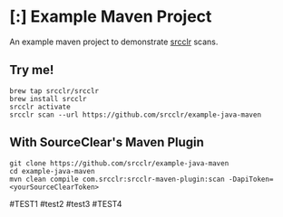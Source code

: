 # [:] Example Maven Project

An example maven project to demonstrate [srcclr](https://www.srcclr.com) scans.

## Try me!

```
brew tap srcclr/srcclr
brew install srcclr
srcclr activate
srcclr scan --url https://github.com/srcclr/example-java-maven
```

## With SourceClear's Maven Plugin
```
git clone https://github.com/srcclr/example-java-maven
cd example-java-maven
mvn clean compile com.srcclr:srcclr-maven-plugin:scan -DapiToken=<yourSourceClearToken>
```
#TEST1
#test2
#test3
#TEST4
